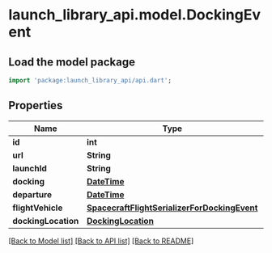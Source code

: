 # launch_library_api.model.DockingEvent

## Load the model package
```dart
import 'package:launch_library_api/api.dart';
```

## Properties
Name | Type | Description | Notes
------------ | ------------- | ------------- | -------------
**id** | **int** |  | [readonly] 
**url** | **String** |  | [readonly] 
**launchId** | **String** |  | 
**docking** | [**DateTime**](DateTime.md) |  | 
**departure** | [**DateTime**](DateTime.md) |  | [optional] 
**flightVehicle** | [**SpacecraftFlightSerializerForDockingEvent**](SpacecraftFlightSerializerForDockingEvent.md) |  | [readonly] 
**dockingLocation** | [**DockingLocation**](DockingLocation.md) |  | [readonly] 

[[Back to Model list]](../README.md#documentation-for-models) [[Back to API list]](../README.md#documentation-for-api-endpoints) [[Back to README]](../README.md)


